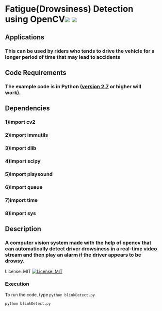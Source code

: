 # Fatigue(Drowsiness) Detection using OpenCV[![](https://img.shields.io/badge/License-MIT-yellow.svg)](https://github.com/jaisayush/Fatigue-Detection-System-Based-On-Behavioural-Characteristics-Of-Driver/blob/master/LICENSE)  [![](https://img.shields.io/badge/Ayush-Jaiswal-brightgreen.svg)](https://github.com/jaisayush)
## Applications
### This can be used by riders who tends to drive the vehicle for a longer period of time that may lead to accidents

## Code Requirements
### The example code is in Python ([version 2.7](https://www.python.org/download/releases/2.7/) or higher will work).

## Dependencies
### 1)import cv2
### 2)import immutils
### 3)import dlib
### 4)import scipy
### 5)import playsound
### 6)import queue
### 7)import time
### 8)import sys

## Description
###  A computer vision system made with the help of opencv that can automatically detect driver drowsiness in a real-time video stream and then play an alarm if the driver appears to be drowsy.
License: MIT
[![License: MIT](https://img.shields.io/badge/License-MIT-yellow.svg)](https://opensource.org/licenses/MIT)
### Execution
To run the code, type `python blinkDetect.py`

```
python blinkDetect.py
```
